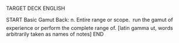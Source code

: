 TARGET DECK
ENGLISH

START
Basic
Gamut
Back: n. Entire range or scope.  run the gamut of experience or perform the complete range of. [latin gamma ut, words arbitrarily taken as names of notes]
END
